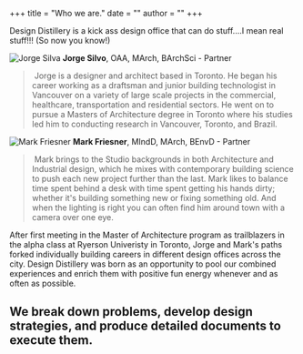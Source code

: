 +++
title = "Who we are."
date = ""
author = ""
+++


Design Distillery is a kick ass design office that can do stuff....I mean real stuff!!!  (So now you know!)

![Jorge Silva](/JorgeSilva_icon.jpg)
**Jorge Silvo**, OAA, MArch, BArchSci - Partner  
> &nbsp;Jorge is a designer and architect based in Toronto. He began his career working as a draftsman and junior building technologist in Vancouver on a variety of large scale projects in the commercial, healthcare, transportation and residential sectors.
He went on to pursue a Masters of Architecture degree in Toronto where his studies led him to conducting research in Vancouver, Toronto, and Brazil.

![Mark Friesner](/MarkFriesner_icon.jpg)
**Mark Friesner**, MIndD, MArch, BEnvD - Partner
> &nbsp;Mark brings to the Studio backgrounds in both Architecture and Industrial design, which he mixes with contemporary building science to push each new project further than the last. Mark likes to balance time spent behind a desk with time spent getting his hands dirty; whether it's building something new or fixing something old. And when the lighting is right you can often find him around town with a camera over one eye.

After first meeting in the Master of Architecture program as trailblazers in the alpha class at Ryerson Univeristy in Toronto, Jorge and Mark's paths forked individually building careers in different design offices across the city. Design Distillery was born as an opportunity to pool our combined experiences and enrich them with positive fun energy whenever and as often as possible.

## We break down problems, develop design strategies, and produce detailed documents to execute them.


<!--We all know how hard is to start something on the web, especially these days. You need to prepare a bunch of stuff, configure them and when that’s done — create the content.

This theme is pretty basic and covers all of the essentials. All you have to do is start typing!

The theme includes:

- **light/dark mode**, depending on your preferences
- great reading experience thanks to [**Inter UI font**](https://rsms.me/inter/), made by [Rasmus Andersson](https://rsms.me/about/)
- nice code highlighting thanks to [**PrismJS**](https://prismjs.com)
-->

